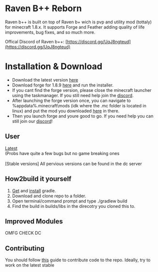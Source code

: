 # Raven B++ Reborn
Raven b++ is built on top of Raven b+ wich is pvp and utility mod (tottaly) for minecraft 1.8.x. It supports Forge and Feather adding quality of life improvements, bug fixes, and so much more.<br>

Offical Discord of Raven b++:
[https://discord.gg/UqJ8ngteud](https://discord.gg/UqJ8ngteud)


# Installation & Download
 - Download the latest version [here](https://raw.githubusercontent.com/K-ov/Raven-bPLUS/stable/build/libs/%5B1.8.9%5D%20BetterKeystrokes%20V-1.2.jar)
 - Download forge for 1.8.9 [here](https://maven.minecraftforge.net/net/minecraftforge/forge/1.8.9-11.15.1.2318-1.8.9/forge-1.8.9-11.15.1.2318-1.8.9-installer.jar)
 and run the installer.
 - If you cant find the forge version, please close the minecraft launcher using the taskmanager. If you still need help join the [discord](https://discord.gg/UqJ8ngteud).
 - After launching the forge version once, you can navigate to %appdata%\.minecraft\mods (idk where the .mc folder is located in linux) and put the mod you downloaded [here](https://raw.githubusercontent.com/K-ov/Raven-bPLUS/stable/build/libs/%5B1.8.9%5D%20BetterKeystrokes%20V-1.2.jar) in there.
 - Then you launch forge and youre good to go. If you need help you can still join our [discord](https://discord.gg/UqJ8ngteud)!


## User
[Latest](https://raw.githubusercontent.com/K-ov/Raven-bPLUS/stable/build/libs/%5B1.8.9%5D%20BetterKeystrokes%20V-1.2.jar) <br> (Probs have quite a few bugs but no game breaking ones </br>
<br>[Stable versions] All pervious versions can be found in the dc server </br>


## How2build it yourself
1. [Get](https://gradle.org/next-steps/?version=2.7&format=bin) and [install](https://docs.gradle.org/current/userguide/installation.html) gradle.
2. Download and clone repo to a folder.
3. Open terminal/command prompt and type ./gradlew build
4. Find the build in builds/libs in the direcotry you cloned this to.


## Improved Modules
OMFG CHECK DC


## Contributing
You should follow [this](https://gist.github.com/MarcDiethelm/7303312#file-contributing-md) guide to contribute code to the repo. Ideally, try to work on the latest stable

